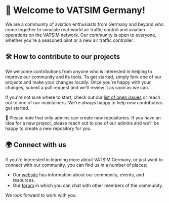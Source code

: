 # 👋 Welcome to VATSIM Germany!

We are a community of aviation enthusiasts from Germany and beyond who come together to simulate real-world air traffic control and aviation operations on the VATSIM network. 
Our community is open to everyone, whether you're a seasoned pilot or a new air traffic controller.

## 🛠️ How to contribute to our projects

We welcome contributions from anyone who is interested in helping to improve our community and its tools. To get started, simply fork one of our projects and make your changes locally. Once you're happy with your changes, submit a pull request and we'll review it as soon as we can.

If you're not sure where to start, check out our [list of open issues](https://github.com/search?q=org%3Avatger+&type=issues) or reach out to one of our maintainers. We're always happy to help new contributors get started.

🚧 Please note that only admins can create new repositories. If you have an idea for a new project, please reach out to one of our admins and we'll be happy to create a new repository for you.

## 🌍 Connect with us

If you're interested in learning more about VATSIM Germany, or just want to connect with our community, you can find us in a number of places:

- Our [website](https://www.vatsim-germany.org/) has information about our community, events, and resources.
- Our [forum](https://board.vatsim-germany.org/) in which you can chat with other members of the community.

We look forward to work with you.
